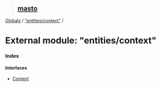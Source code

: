 > ## [masto](../README.md)

[Globals](../globals.md) / ["entities/context"](_entities_context_.md) /

# External module: "entities/context"

### Index

#### Interfaces

* [Context](../interfaces/_entities_context_.context.md)